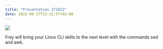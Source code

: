 ```yaml
---
title: "Presentation 271022"
date: 2022-09-27T15:31:57+02:00
---
```


<img src="/images/linux_cli_advanced_discord.png">

Frey will bring your Linux CLI skills to the next level with the commands sed and awk.
